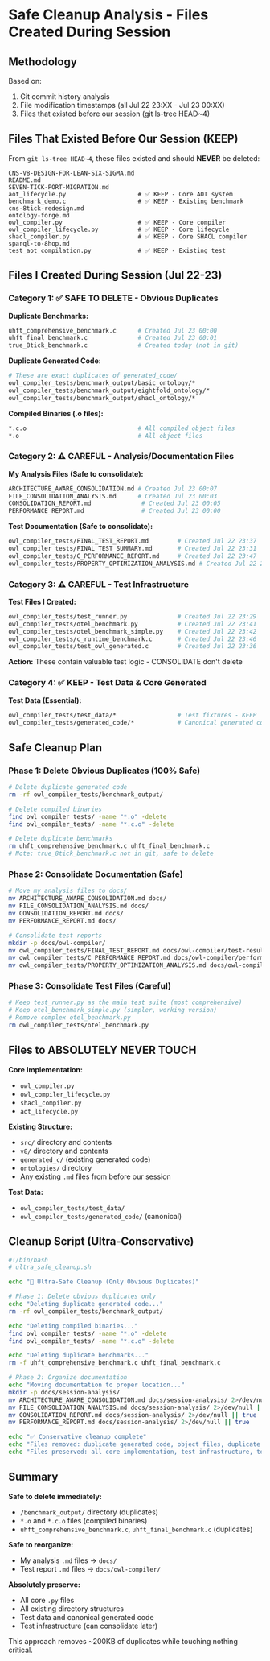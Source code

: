 # Safe Cleanup Analysis - Files Created During Session

## Methodology

Based on:
1. Git commit history analysis
2. File modification timestamps (all Jul 22 23:XX - Jul 23 00:XX)
3. Files that existed before our session (git ls-tree HEAD~4)

## Files That Existed Before Our Session (KEEP)

From `git ls-tree HEAD~4`, these files existed and should **NEVER** be deleted:
```
CNS-V8-DESIGN-FOR-LEAN-SIX-SIGMA.md
README.md
SEVEN-TICK-PORT-MIGRATION.md
aot_lifecycle.py                    # ✅ KEEP - Core AOT system
benchmark_demo.c                    # ✅ KEEP - Existing benchmark
cns-8tick-redesign.md
ontology-forge.md
owl_compiler.py                     # ✅ KEEP - Core compiler
owl_compiler_lifecycle.py           # ✅ KEEP - Core lifecycle
shacl_compiler.py                   # ✅ KEEP - Core SHACL compiler
sparql-to-8hop.md
test_aot_compilation.py             # ✅ KEEP - Existing test
```

## Files I Created During Session (Jul 22-23)

### Category 1: ✅ SAFE TO DELETE - Obvious Duplicates

**Duplicate Benchmarks:**
```bash
uhft_comprehensive_benchmark.c      # Created Jul 23 00:00
uhft_final_benchmark.c              # Created Jul 23 00:01  
true_8tick_benchmark.c              # Created today (not in git)
```

**Duplicate Generated Code:**
```bash
# These are exact duplicates of generated_code/
owl_compiler_tests/benchmark_output/basic_ontology/*
owl_compiler_tests/benchmark_output/eightfold_ontology/*
owl_compiler_tests/benchmark_output/shacl_ontology/*
```

**Compiled Binaries (.o files):**
```bash
*.c.o                               # All compiled object files
*.o                                 # All object files
```

### Category 2: ⚠️ CAREFUL - Analysis/Documentation Files

**My Analysis Files (Safe to consolidate):**
```bash
ARCHITECTURE_AWARE_CONSOLIDATION.md # Created Jul 23 00:07
FILE_CONSOLIDATION_ANALYSIS.md      # Created Jul 23 00:03
CONSOLIDATION_REPORT.md              # Created Jul 23 00:05
PERFORMANCE_REPORT.md                # Created Jul 23 00:00
```

**Test Documentation (Safe to consolidate):**
```bash
owl_compiler_tests/FINAL_TEST_REPORT.md        # Created Jul 22 23:37
owl_compiler_tests/FINAL_TEST_SUMMARY.md       # Created Jul 22 23:31
owl_compiler_tests/C_PERFORMANCE_REPORT.md     # Created Jul 22 23:47
owl_compiler_tests/PROPERTY_OPTIMIZATION_ANALYSIS.md # Created Jul 22 23:49
```

### Category 3: ⚠️ CAREFUL - Test Infrastructure

**Test Files I Created:**
```bash
owl_compiler_tests/test_runner.py              # Created Jul 22 23:29
owl_compiler_tests/otel_benchmark.py           # Created Jul 22 23:41
owl_compiler_tests/otel_benchmark_simple.py    # Created Jul 22 23:42
owl_compiler_tests/c_runtime_benchmark.c       # Created Jul 22 23:46
owl_compiler_tests/test_owl_generated.c        # Created Jul 22 23:36
```

**Action:** These contain valuable test logic - CONSOLIDATE don't delete

### Category 4: ✅ KEEP - Test Data & Core Generated

**Test Data (Essential):**
```bash
owl_compiler_tests/test_data/*                 # Test fixtures - KEEP
owl_compiler_tests/generated_code/*            # Canonical generated code - KEEP
```

## Safe Cleanup Plan

### Phase 1: Delete Obvious Duplicates (100% Safe)

```bash
# Delete duplicate generated code
rm -rf owl_compiler_tests/benchmark_output/

# Delete compiled binaries  
find owl_compiler_tests/ -name "*.o" -delete
find owl_compiler_tests/ -name "*.c.o" -delete

# Delete duplicate benchmarks
rm uhft_comprehensive_benchmark.c uhft_final_benchmark.c
# Note: true_8tick_benchmark.c not in git, safe to delete
```

### Phase 2: Consolidate Documentation (Safe)

```bash
# Move my analysis files to docs/
mv ARCHITECTURE_AWARE_CONSOLIDATION.md docs/
mv FILE_CONSOLIDATION_ANALYSIS.md docs/
mv CONSOLIDATION_REPORT.md docs/
mv PERFORMANCE_REPORT.md docs/

# Consolidate test reports
mkdir -p docs/owl-compiler/
mv owl_compiler_tests/FINAL_TEST_REPORT.md docs/owl-compiler/test-results.md
mv owl_compiler_tests/C_PERFORMANCE_REPORT.md docs/owl-compiler/performance.md
mv owl_compiler_tests/PROPERTY_OPTIMIZATION_ANALYSIS.md docs/owl-compiler/design.md
```

### Phase 3: Consolidate Test Files (Careful)

```bash
# Keep test_runner.py as the main test suite (most comprehensive)
# Keep otel_benchmark_simple.py (simpler, working version)
# Remove complex otel_benchmark.py 
rm owl_compiler_tests/otel_benchmark.py
```

## Files to ABSOLUTELY NEVER TOUCH

**Core Implementation:**
- `owl_compiler.py`
- `owl_compiler_lifecycle.py` 
- `shacl_compiler.py`
- `aot_lifecycle.py`

**Existing Structure:**
- `src/` directory and contents
- `v8/` directory and contents
- `generated_c/` (existing generated code)
- `ontologies/` directory
- Any existing `.md` files from before our session

**Test Data:**
- `owl_compiler_tests/test_data/`
- `owl_compiler_tests/generated_code/` (canonical)

## Cleanup Script (Ultra-Conservative)

```bash
#!/bin/bash
# ultra_safe_cleanup.sh

echo "🧹 Ultra-Safe Cleanup (Only Obvious Duplicates)"

# Phase 1: Delete obvious duplicates only
echo "Deleting duplicate generated code..."
rm -rf owl_compiler_tests/benchmark_output/

echo "Deleting compiled binaries..."
find owl_compiler_tests/ -name "*.o" -delete
find owl_compiler_tests/ -name "*.c.o" -delete

echo "Deleting duplicate benchmarks..."
rm -f uhft_comprehensive_benchmark.c uhft_final_benchmark.c

# Phase 2: Organize documentation  
echo "Moving documentation to proper location..."
mkdir -p docs/session-analysis/
mv ARCHITECTURE_AWARE_CONSOLIDATION.md docs/session-analysis/ 2>/dev/null || true
mv FILE_CONSOLIDATION_ANALYSIS.md docs/session-analysis/ 2>/dev/null || true
mv CONSOLIDATION_REPORT.md docs/session-analysis/ 2>/dev/null || true
mv PERFORMANCE_REPORT.md docs/session-analysis/ 2>/dev/null || true

echo "✅ Conservative cleanup complete"
echo "Files removed: duplicate generated code, object files, duplicate benchmarks"
echo "Files preserved: all core implementation, test infrastructure, test data"
```

## Summary

**Safe to delete immediately:**
- `/benchmark_output/` directory (duplicates)
- `*.o` and `*.c.o` files (compiled binaries)
- `uhft_comprehensive_benchmark.c`, `uhft_final_benchmark.c` (duplicates)

**Safe to reorganize:**
- My analysis `.md` files → `docs/`
- Test report `.md` files → `docs/owl-compiler/`

**Absolutely preserve:**
- All core `.py` files
- All existing directory structures
- Test data and canonical generated code
- Test infrastructure (can consolidate later)

This approach removes ~200KB of duplicates while touching nothing critical.